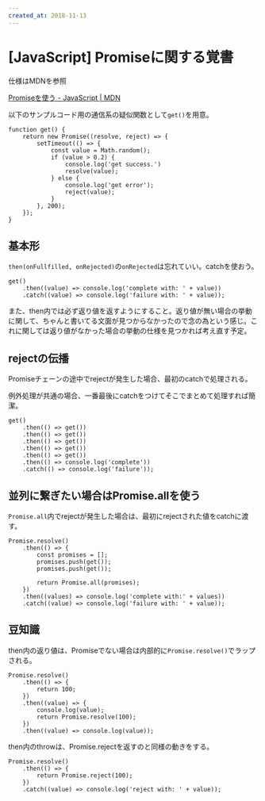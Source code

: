 ```yaml
---
created_at: 2018-11-13
---
```


# [JavaScript] Promiseに関する覚書

仕様はMDNを参照

[Promiseを使う - JavaScript | MDN](https://developer.mozilla.org/ja/docs/Web/JavaScript/Guide/Using_promises)



以下のサンプルコード用の通信系の疑似関数として`get()`を用意。

```
function get() {
    return new Promise((resolve, reject) => {
        setTimeout(() => {
            const value = Math.random();
            if (value > 0.2) {
                console.log('get success.')
                resolve(value);
            } else {
                console.log('get error');
                reject(value);
            }
        }, 200);
    });
}
```

## 基本形

`then(onFullfilled, onRejected)`の`onRejected`は忘れていい。catchを使おう。

```
get()
    .then((value) => console.log('complete with: ' + value))
    .catch((value) => console.log('failure with: ' + value));
```

また、then内では必ず返り値を返すようにすること。返り値が無い場合の挙動に関して、ちゃんと書いてる文面が見つからなかったので念の為という感じ。これに関しては返り値がなかった場合の挙動の仕様を見つかれば考え直す予定。



## rejectの伝播

Promiseチェーンの途中でrejectが発生した場合、最初のcatchで処理される。

例外処理が共通の場合、一番最後にcatchをつけてそこでまとめて処理すれば簡潔。

```
get()
    .then(() => get())
    .then(() => get())
    .then(() => get())
    .then(() => get())
    .then(() => get())
    .then(() => console.log('complete'))
    .catch(() => console.log('failure'));
```

## 並列に繋ぎたい場合はPromise.allを使う

`Promise.all`内でrejectが発生した場合は、最初にrejectされた値をcatchに渡す。

```
Promise.resolve()
    .then(() => {
        const promises = [];
        promises.push(get());
        promises.push(get());

        return Promise.all(promises);
    })
    .then((values) => console.log('complete with:' + values))
    .catch((value) => console.log('failure with: ' + value));
```




## 豆知識

then内の返り値は、Promiseでない場合は内部的に`Promise.resolve()`でラップされる。

```
Promise.resolve()
    .then(() => {
        return 100;
    })
    .then((value) => {
        console.log(value);
        return Promise.resolve(100);
    })
    .then((value) => console.log(value));
```

then内のthrowは、Promise.rejectを返すのと同様の動きをする。

```
Promise.resolve()
    .then(() => {
        return Promise.reject(100);
    })
    .catch((value) => console.log('reject with: ' + value));
```
